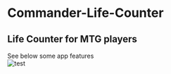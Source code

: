# Commander-Life-Counter
## Life Counter for MTG players 

See below some app features
</br>
![test](https://media.giphy.com/media/l378k8bdzUanpWqKk/giphy.gif)
